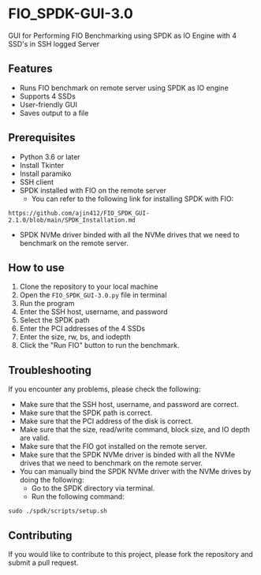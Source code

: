 # FIO_SPDK-GUI-3.0
GUI for Performing FIO Benchmarking using SPDK as IO Engine with 4 SSD's in SSH logged Server

## Features
* Runs FIO benchmark on remote server using SPDK as IO engine
* Supports 4 SSDs
* User-friendly GUI
* Saves output to a file

## Prerequisites
- Python 3.6 or later
- Install Tkinter
- Install paramiko
- SSH client
- SPDK installed with FIO on the remote server
  - You can refer to the following link for installing SPDK with FIO:
```
https://github.com/ajin412/FIO_SPDK_GUI-2.1.0/blob/main/SPDK_Installation.md
``` 
- SPDK NVMe driver binded with all the NVMe drives that we need to benchmark on the remote server.

## How to use
1. Clone the repository to your local machine
2. Open the `FIO_SPDK_GUI-3.0.py` file in terminal
3. Run the program
4. Enter the SSH host, username, and password
5. Select the SPDK path
6. Enter the PCI addresses of the 4 SSDs
7. Enter the size, rw, bs, and iodepth
8. Click the "Run FIO" button to run the benchmark.

## Troubleshooting
If you encounter any problems, please check the following:
- Make sure that the SSH host, username, and password are correct.
- Make sure that the SPDK path is correct.
- Make sure that the PCI address of the disk is correct.
- Make sure that the size, read/write command, block size, and IO depth are valid.
- Make sure that the FIO got installed on the remote server.
- Make sure that the SPDK NVMe driver is binded with all the NVMe drives that we need to benchmark on the remote server.
- You can manually bind the SPDK NVMe driver with the NVMe drives by doing the following:
  - Go to the SPDK directory via terminal.
  - Run the following command:
  
```
sudo ./spdk/scripts/setup.sh
```
## Contributing
If you would like to contribute to this project, please fork the repository and submit a pull request.

	

